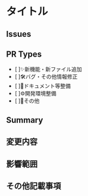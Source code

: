 # タイトル
<!--PRのタイトルを記入-->

## Issues
<!--このPRに関するissueがあればリストで記入-->

## PR Types
<!--種類を選択(角カッコ内にxを入れるとチェックを入れたことになります)-->
- [ ]✨新機能・新ファイル追加
- [ ]🛠️バグ・その他情報修正
- [ ]📖ドキュメント等整備
- [ ]⚙️開発環境整備
- [ ]🦈その他

## Summary
<!--PRの概要を記入(簡潔に適当で大丈夫です)-->

## 変更内容
<!--PRで変更される仕様などをリストで記入-->

## 影響範囲
<!--PRで変更したファイルをリストで記入-->

## その他記載事項
<!--あれば。なければ空白で-->

